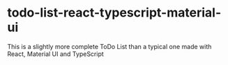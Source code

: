 # todo-list-react-typescript-material-ui
This is a slightly more complete ToDo List than a typical one made with React, Material UI and TypeScript
